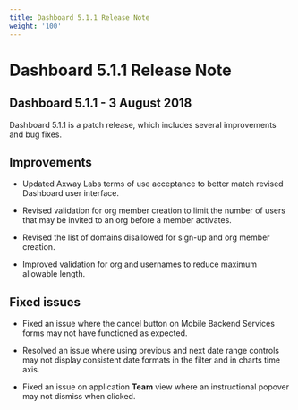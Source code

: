 ```yaml
---
title: Dashboard 5.1.1 Release Note
weight: '100'
---
```


# Dashboard 5.1.1 Release Note

## Dashboard 5.1.1 - 3 August 2018

Dashboard 5.1.1 is a patch release, which includes several improvements and bug fixes.

## Improvements

* Updated Axway Labs terms of use acceptance to better match revised Dashboard user interface.

* Revised validation for org member creation to limit the number of users that may be invited to an org before a member activates.

* Revised the list of domains disallowed for sign-up and org member creation.

* Improved validation for org and usernames to reduce maximum allowable length.

## Fixed issues

* Fixed an issue where the cancel button on Mobile Backend Services forms may not have functioned as expected.

* Resolved an issue where using previous and next date range controls may not display consistent date formats in the filter and in charts time axis.

* Fixed an issue on application **Team** view where an instructional popover may not dismiss when clicked.
